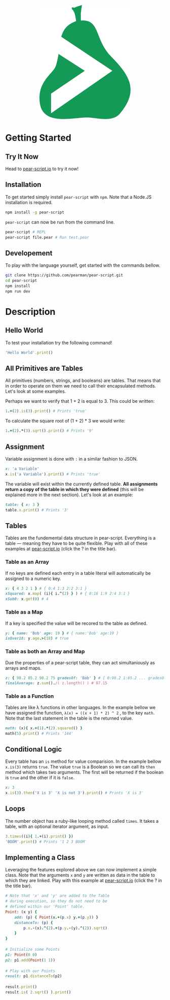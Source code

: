 <p align="center">
  <img src="images/logo.png"/>
</p>

# Getting Started

## Try It Now

Head to [pear-script.io](http://pear-script.io) to try it now!

## Installation

To get started simply install `pear-script` with `npm`. Note that a Node.JS installation is required.

```sh
npm install -g pear-script
```

`pear-script` can now be run from the command line.
```sh
pear-script # REPL
pear-script file.pear # Run test.pear
```

## Developement

To play with the language yourself, get started with the commands bellow. 

```sh
git clone https://github.com/pearman/pear-script.git
cd pear-script
npm install
npm run dev
```
# Description
## Hello World
To test your installation try the following command!
```ruby
'Hello World'.print()
```

## All Primitives are Tables

All primitives (numbers, strings, and booleans) are tables. That means that in order to operate on them we need to call their encapsulated methods. Let's look at some examples. 

Perhaps we want to verify that 1 + 2 is equal to 3. This could be written:

```ruby
1.+(2).is(3).print() # Prints 'true'
```

To calculate the square root of (1 + 2) * 3 we would write:

 ```ruby
1.+(2).*(3).sqrt().print() # Prints '9'
 ```

## Assignment

Variable assignment is done with `:` in a similar fashion to JSON.

```ruby
x: 'a Variable'
x.is('a Variable').print() # Prints 'true'
```

The variable will exist within the currently defined table. **All assignments return a copy of the table in which they were defined** (this will be explained more in the next section). Let's look at an example:

```ruby
table: { x: 3 }
table.x.print() # Prints '3'
```

## Tables

Tables are the fundemental data structure in pear-script. Everything is a table — meaning they have to be quite flexible. Play with all of these examples at [pear-script.io](http://pear-script.io) (click the ? in the title bar).

### Table as an Array

If no keys are defined each entry in a table literal will automatically be assigned to a numeric key.

```Ruby
x: { 4 3 2 1 } # { 0:4 1:3 2:2 3:1 }
xSquared: x.map( (i){ i.^(2) } ) # { 0:16 1:9 2:4 3:1 }
xSub0: x.get(0) # 4
```

### Table as a Map

If a key is specified the value will be recored to the table as defined.

```ruby
y: { name: 'Bob' age: 19 } # { name:'Bob' age:19 }
isOver18: y.age.>(18) # true
```

### Table as both an Array and Map

Due the properties of a pear-script table, they can act simultaniously as arrays and maps. 

```ruby
z: { 98.2 85.2 90.2 75 gradesOf: 'Bob' } # { 0:98.2 1:85.2 ... gradesOf:'Bob'}
finalAverage: z.sum()./( z.length() ) # 87.15
```

### Table as a Function

Tables are like λ functions in other languages. In the example bellow we have assigned the function, `λ(x) = ((x + 1) * 2) ^ 2` , to the key `math`.  Note that the last statement in the table is the returned value.

```ruby
math: (x){ x.+(1).*(2).squared() }
math(5).print() # Prints '144'
```

## Conditional Logic

Every table has an `is` method for value comparision. In the example bellow `x.is(3)` returns `true`. The value `true` is a Boolean so we can call its `then` method which takes two arguments. The first will be returned if the boolean is `true` and the other if it is `false`.

```ruby
x: 3
x.is(3).then('X is 3' 'X is not 3').print() # Prints 'X is 3'
```

## Loops

The number object has a ruby-like looping method called `times`. It takes a table, with an optional iterator argument, as input.

```ruby
3.times((i){ 1.+(i).print() })
'BOOM'.print() # Prints '1 2 3 BOOM'
```

## Implementing a Class

Leveraging the features explored above we can now implement a simple class. Note that the arguments `x` and `y` are written as data in the table to which they are linked. Play with this example at [pear-script.io](http://pear-script.io) (click the ? in the title bar).

```ruby
# Note that 'x' and 'y' are added to the Table
# during execution, so they do not need to be
# defined within our 'Point' table.
Point: (x y) {
	add: (p) { Point(x.+(p.x) y.+(p.y)) }
	distanceTo: (p) { 
		p.x.-(x).^(2).+(p.y.-(y).^(2)).sqrt() 
	}
}

# Initialize some Points
p1: Point(0 0)
p2: p1.add(Point(1 1))

# Play with our Points
result: p1.distanceTo(p2)

result.print()
result.is( 2.sqrt() ).print()
```
